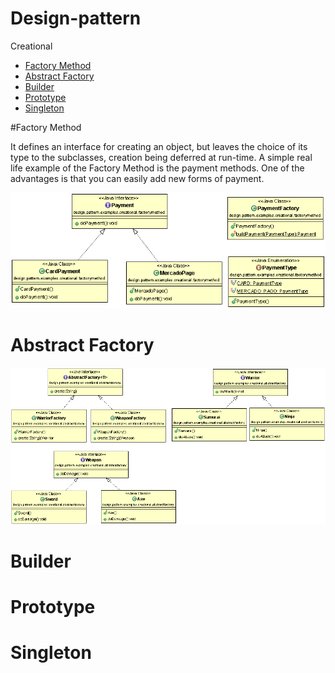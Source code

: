 # Design-pattern

Creational
- [Factory Method](#factory-method)  
- [Abstract Factory](#abstract-factory) 
- [Builder](#builder)
- [Prototype](#prototype)
- [Singleton](#singleton)


#Factory Method

It defines an interface for creating an object, but leaves the choice of its type to the subclasses, creation being deferred at run-time.
A simple real life example of the Factory Method is the payment methods.
One of the advantages is that you can easily add new forms of payment.


![Factory Method](https://github.com/cristianjaldin/design-pattern/blob/master/src/main/java/design/pattern/examples/creational/factorymethod/Factory%20Method.gif?raw=true)


# Abstract Factory

![Abstrac Factory](https://github.com/cristianjaldin/design-pattern/blob/master/src/main/java/design/pattern/examples/creational/abstractfactory/Abstract%20Factory.gif?raw=true)

# Builder

# Prototype

# Singleton
